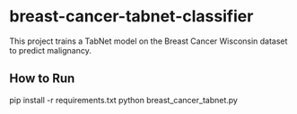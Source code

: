 # breast-cancer-tabnet-classifier

This project trains a TabNet model on the Breast Cancer Wisconsin dataset to predict malignancy.

## How to Run
pip install -r requirements.txt
python breast_cancer_tabnet.py

